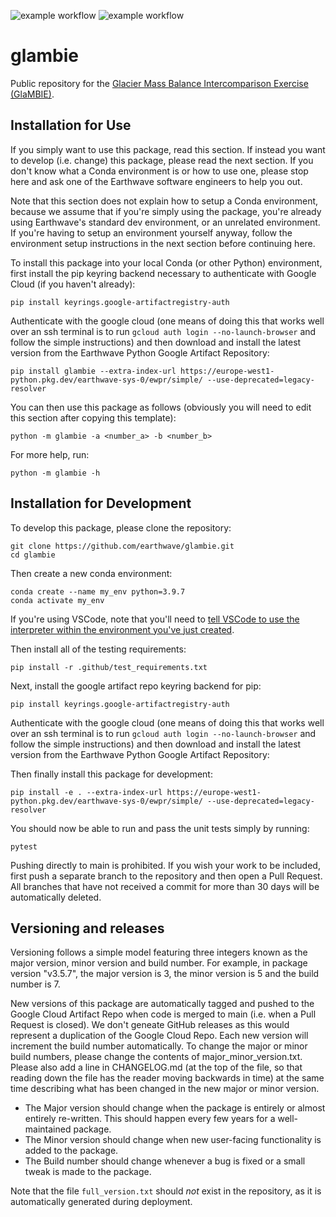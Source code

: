 ![example workflow](https://github.com/earthwave/glambie/actions/workflows/glambie_test.yml/badge.svg)
![example workflow](https://github.com/earthwave/glambie/actions/workflows/glambie_deploy.yml/badge.svg)
# glambie
Public repository for the [Glacier Mass Balance Intercomparison Exercise (GlaMBIE)](https://glambie.org/).

## Installation for Use
If you simply want to use this package, read this section. If instead you want to develop (i.e. change) this package,
please read the next section. If you don't know what a Conda environment is or how to use one, please stop here and
ask one of the Earthwave software engineers to help you out. 

Note that this section does not explain how to setup a Conda environment, because we assume that if you're
simply using the package, you're already using Earthwave's standard dev environment, or an unrelated environment. 
If you're having to setup an environment yourself anyway, follow the environment setup instructions
in the next section before continuing here.

To install this package into your local Conda
(or other Python) environment, first install the pip keyring backend necessary to authenticate with
Google Cloud (if you haven't already):

```
pip install keyrings.google-artifactregistry-auth
```
Authenticate with the google cloud (one means of doing this that works well over an ssh terminal is
to run `gcloud auth login --no-launch-browser` and follow the simple instructions) and then download and install
the latest version from the Earthwave Python Google Artifact Repository:

```
pip install glambie --extra-index-url https://europe-west1-python.pkg.dev/earthwave-sys-0/ewpr/simple/ --use-deprecated=legacy-resolver
```

You can then use this package as follows (obviously you will need to edit this section after copying this template):

```
python -m glambie -a <number_a> -b <number_b>
```

For more help, run:

```
python -m glambie -h
```


## Installation for Development
To develop this package, please clone the repository:

```
git clone https://github.com/earthwave/glambie.git
cd glambie
```

Then create a new conda environment:

```
conda create --name my_env python=3.9.7
conda activate my_env
```

If you're using VSCode, note that you'll need to [tell VSCode to use the interpreter within the environment you've just created](https://code.visualstudio.com/docs/python/environments#_select-and-activate-an-environment).

Then install all of the testing requirements:

```
pip install -r .github/test_requirements.txt
```

Next, install the google artifact repo keyring backend for pip:

```
pip install keyrings.google-artifactregistry-auth
```

Authenticate with the google cloud (one means of doing this that works well over an ssh terminal is
to run `gcloud auth login --no-launch-browser` and follow the simple instructions) and then download and install
the latest version from the Earthwave Python Google Artifact Repository:

Then finally install this package for development:

```
pip install -e . --extra-index-url https://europe-west1-python.pkg.dev/earthwave-sys-0/ewpr/simple/ --use-deprecated=legacy-resolver
```

You should now be able to run and pass the unit tests simply by running:

```
pytest
```

Pushing directly to main is prohibited. If you wish your work to be included, first push a separate branch to
the repository and then open a Pull Request. All branches that have not received a commit for more than 30 days
will be automatically deleted.

## Versioning and releases
Versioning follows a simple model featuring three integers known as the major version, minor version and build number.
For example, in package version "v3.5.7", the major version is 3, the minor version is 5 and the build number is 7.

New versions of this package are automatically tagged and pushed to the Google Cloud Artifact Repo
when code is merged to main (i.e. when a Pull Request is closed). We don't geneate GitHub releases as this would
represent a duplication of the Google Cloud Repo. Each new version will increment the build number
automatically. To change the major or minor build numbers, please change the contents of major_minor_version.txt.
Please also add a line in CHANGELOG.md (at the top of the file, so that reading down the file has the reader moving
backwards in time) at the same time describing what has been changed in the new major or minor version.

* The Major version should change when the package is entirely or almost entirely re-written.
This should happen every few years for a well-maintained package.
* The Minor version should change when new user-facing functionality is added to the package.
* The Build number should change whenever a bug is fixed or a small tweak is made to the package.

Note that the file `full_version.txt` should *not* exist in the repository, as it is automatically generated during deployment.
